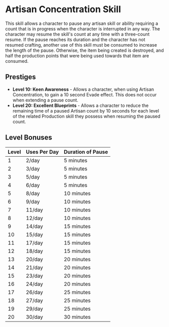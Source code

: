 # Artisan Concentration Skill

This skill allows a character to pause any artisan skill or ability requiring a count that is in progress when the character is interrupted in any way. The character may resume the skill's count at any time with a three-count resume. If the pause reaches its duration and the character has not resumed crafting, another use of this skill must be consumed to increase the length of the pause. Otherwise, the item being created is destroyed, and half the production points that were being used towards that item are consumed.

## Prestiges
- **Level 10: Keen Awareness** - Allows a character, when using Artisan Concentration, to gain a 10 second Evade effect. This does not occur when extending a pause count.
- **Level 20: Excellent Blueprints** - Allows a character to reduce the remaining time of a paused Artisan count by 10 seconds for each level of the related Production skill they possess when resuming the paused count.

## Level Bonuses
| Level | Uses Per Day | Duration of Pause |
|-------|--------------|-------------------|
| 1 | 2/day | 5 minutes |
| 2 | 3/day | 5 minutes |
| 3 | 5/day | 5 minutes |
| 4 | 6/day | 5 minutes |
| 5 | 8/day | 10 minutes |
| 6 | 9/day | 10 minutes |
| 7 | 11/day | 10 minutes |
| 8 | 12/day | 10 minutes |
| 9 | 14/day | 15 minutes |
| 10 | 15/day | 15 minutes |
| 11 | 17/day | 15 minutes |
| 12 | 18/day | 15 minutes |
| 13 | 20/day | 20 minutes |
| 14 | 21/day | 20 minutes |
| 15 | 23/day | 20 minutes |
| 16 | 24/day | 20 minutes |
| 17 | 26/day | 25 minutes |
| 18 | 27/day | 25 minutes |
| 19 | 29/day | 25 minutes |
| 20 | 30/day | 30 minutes | 